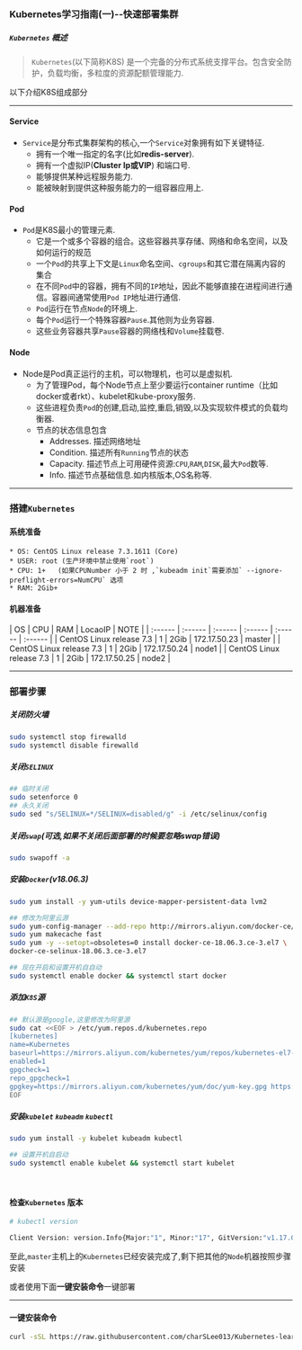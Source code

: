 ### Kubernetes学习指南(一)--快速部署集群

##### `Kubernetes` 概述

> `Kubernetes`(以下简称K8S) 是一个完备的分布式系统支撑平台。包含安全防护，负载均衡，多粒度的资源配额管理能力.
> 
> 
 以下介绍K8S组成部分

------------------------

#### **Service**

* `Service`是分布式集群架构的核心,一个`Service`对象拥有如下关键特征.
    - 拥有一个唯一指定的名字(比如**redis-server**).
    - 拥有一个虚拟IP(**Cluster Ip或VIP**) 和端口号.
    - 能够提供某种远程服务能力.
    - 能被映射到提供这种服务能力的一组容器应用上.

#### **Pod**

* `Pod`是K8S最小的管理元素.
    - 它是一个或多个容器的组合。这些容器共享存储、网络和命名空间，以及如何运行的规范
    - 一个`Pod`的共享上下文是`Linux`命名空间、`cgroups`和其它潜在隔离内容的集合
    - 在不同`Pod`中的容器，拥有不同的`IP`地址，因此不能够直接在进程间进行通信。容器间通常使用`Pod IP`地址进行通信.
    - `Pod`运行在节点`Node`的环境上.
    - 每个`Pod`运行一个特殊容器`Pause`.其他则为业务容器.
    - 这些业务容器共享`Pause`容器的网络栈和`Volume`挂载卷.


#### **Node**

* Node是Pod真正运行的主机，可以物理机，也可以是虚拟机.
    - 为了管理Pod，每个Node节点上至少要运行container runtime（比如docker或者rkt）、kubelet和kube-proxy服务.
    - 这些进程负责`Pod`的创建,启动,监控,重启,销毁,以及实现软件模式的负载均衡器.
    - 节点的状态信息包含
        - Addresses. 描述网络地址
        - Condition. 描述所有`Running`节点的状态
        - Capacity. 描述节点上可用硬件资源:`CPU`,`RAM`,`DISK`,最大`Pod`数等.
        - Info. 描述节点基础信息.如内核版本,OS名称等.


--------------------------------------------

### 搭建`Kubernetes`
#### 系统准备
    * OS: CentOS Linux release 7.3.1611 (Core)
    * USER: root (生产环境中禁止使用`root`)
    * CPU: 1+   (如果CPUNumber 小于 2 时 ,`kubeadm init`需要添加` --ignore-preflight-errors=NumCPU` 选项
    * RAM: 2Gib+

#### 机器准备

| OS | CPU | RAM | LocaoIP | NOTE |
| :------ | :------ | :------ | :------ | :------ | :------ |
| CentOS Linux release 7.3 | 1 | 2Gib | 172.17.50.23 | master |
| CentOS Linux release 7.3 | 1 | 2Gib | 172.17.50.24 | node1 |
| CentOS Linux release 7.3 | 1 | 2Gib | 172.17.50.25 | node2 |


------------------------------------

### 部署步骤

##### 关闭防火墙

```Bash
sudo systemctl stop firewalld
sudo systemctl disable firewalld
```

##### 关闭`SELINUX`

```Bash
## 临时关闭
sudo setenforce 0
## 永久关闭
sudo sed "s/SELINUX=*/SELINUX=disabled/g" -i /etc/selinux/config
```

##### 关闭`swap`(可选,如果不关闭后面部署的时候要忽略swap错误)

```Bash
sudo swapoff -a
```

##### 安装`Docker`(v18.06.3)

```Bash
sudo yum install -y yum-utils device-mapper-persistent-data lvm2

## 修改为阿里云源
sudo yum-config-manager --add-repo http://mirrors.aliyun.com/docker-ce/linux/centos/docker-ce.repo
sudo yum makecache fast
sudo yum -y --setopt=obsoletes=0 install docker-ce-18.06.3.ce-3.el7 \
docker-ce-selinux-18.06.3.ce-3.el7 

## 现在开启和设置开机自自动
sudo systemctl enable docker && systemctl start docker
```

##### 添加`K8S`源

```Bash
## 默认源是google,这里修改为阿里源
sudo cat <<EOF > /etc/yum.repos.d/kubernetes.repo
[kubernetes]
name=Kubernetes
baseurl=https://mirrors.aliyun.com/kubernetes/yum/repos/kubernetes-el7-x86_64/
enabled=1
gpgcheck=1
repo_gpgcheck=1
gpgkey=https://mirrors.aliyun.com/kubernetes/yum/doc/yum-key.gpg https://mirrors.aliyun.com/kubernetes/yum/doc/rpm-package-key.gpg
EOF
```

##### 安装`kubelet` `kubeadm` `kubectl`

```Bash
sudo yum install -y kubelet kubeadm kubectl

## 设置开机自启动
sudo systemctl enable kubelet && systemctl start kubelet
```
<br />


#### 检查`Kubernetes` 版本

```Bash
# kubectl version

Client Version: version.Info{Major:"1", Minor:"17", GitVersion:"v1.17.0", GitCommit:"70132b0f130acc0bed193d9ba59dd186f0e634cf", GitTreeState:"clean", BuildDate:"2019-12-07T21:20:10Z", GoVersion:"go1.13.4", Compiler:"gc", Platform:"linux/amd64"}
```

至此,`master`主机上的`Kubernetes`已经安装完成了,剩下把其他的`Node`机器按照步骤安装

或者使用下面**一键安装命令**一键部署

-----------------------------------

#### 一键安装命令

```Bash
curl -sSL https://raw.githubusercontent.com/charSLee013/Kubernetes-learn/master/chapter01/kubernetes-centos-install.sh | bash
```

